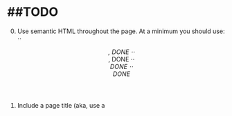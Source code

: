 ##TODO
======

0. Use semantic HTML throughout the page. At a minimum you should use: 
	⋅⋅*<header>, DONE
	⋅⋅*<main>, 	DONE
	⋅⋅*<section>	DONE
	⋅⋅*<address>	DONE
1. Include a page title (aka, use a <title> element) - DONE
2. Include a meta description in the head - DONE

3. There should be a contact info section, with the following information about Sally:	DONE
	⋅⋅*Name
	⋅⋅*Email address (make one up) as a link
	⋅⋅*Phone number (make one up)
	⋅⋅*A picture (feel free to choose one or use this image of Ilana from Broad City as a stand-in for Sally.

4. There should be a section for Sally's education DONE
	..*it should list at least one college she attended.

5. There should be a section for Sally's employment history DONE
	1. it should contain at least two entries. 
	2. Each entry should show the 
		⋅⋅*company name, 
		⋅⋅*job title
		⋅⋅*dates of employment
		⋅⋅*short description of the job (lorem ipsum filler text)

6. Back up your page using GitHub Desktop, using the process outlined in the previous lesson. IN PROGRESS

7. Share a link to your repo with your mentor.